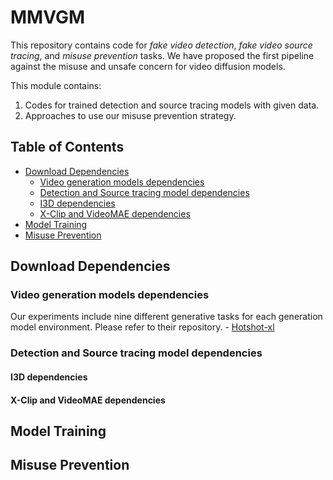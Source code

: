 # MMVGM 

This repository contains code for *fake video detection*, *fake video source tracing*, and *misuse prevention* tasks. We have proposed the first pipeline against the misuse and unsafe concern for video diffusion models.

This module contains:

1. Codes for trained detection and source tracing models with given data.
2. Approaches to use our misuse prevention strategy.

## Table of Contents

- [Download Dependencies](#download-dependencies)
	- [Video generation models dependencies](#video-generation-models-dependencies)
	- [Detection and Source tracing model dependencies](#detection-and-source-tracing-model-dependencies)
    - [I3D dependencies](#i3d-dependencies)
    - [X-Clip and VideoMAE dependencies](#x-clip-and-videomae-dependencies)
- [Model Training](#model-training)
- [Misuse Prevention](#misuse-prevention)

## Download Dependencies

### Video generation models dependencies

Our experiments include nine different generative tasks for each generation model environment. Please refer to their repository. - [Hotshot-xl]((https://github.com/hotshotco/Hotshot-XL))


### Detection and Source tracing model dependencies

#### I3D dependencies

#### X-Clip and VideoMAE dependencies

## Model Training

## Misuse Prevention
